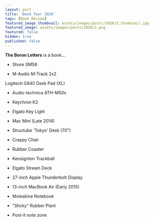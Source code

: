 ```yaml
---
layout: post
title: 'Desk Tour 2020'
tags: [Book Review]
featured_image_thumbnail: assets/images/posts/2020/2_thumbnail.jpg
featured_image: assets/images/posts/2020/2.png
featured: false
hidden: true
published: false
---
```


**The Boron Letters** is a book...

<!--more-->
* Shure SM58

* M-Audio M-Track 2x2

Logitech G840 Desk Pad (XL)

* Audio-technica ATH-M50x

* Keychron K2

* Elgato Key Light

* Mac Mini (Late 2014)

* Structube 'Tokyo' Desk (70")

* Crappy Chair

* Rubber Coaster

* Kensignton Trackball

* Elgato Stream Deck

* 27-inch Apple Thunderbolt Display

* 13-inch MacBook Air (Early 2015)

* Moleskine Notebook

* "Sticky" Rubber Plant

* Post-it note zone

